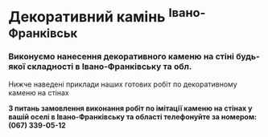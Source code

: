 # Декоративний камінь <sup>Івано-Франківськ</sup>

### Виконуємо нанесення декоративного каменю на стіні будь-якої складності в Івано-Франківську та обл.

Нижче наведені приклади наших готових робіт по декоративному каменю на стінах

**З питань замовлення виконання робіт по імітації каменю на стінах у вашій оселі в
Івано-Франківську та області телефонуйте за номером: (067) 339-05-12**